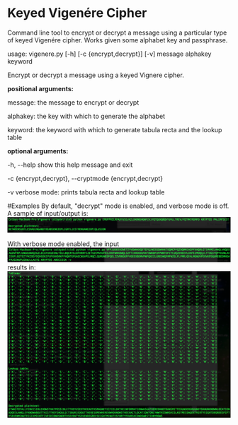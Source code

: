 # Keyed Vigenére Cipher

Command line tool to encrypt or decrypt a message using a particular type of keyed Vigenére cipher. Works given some alphabet key and passphrase.

usage: vigenere.py [-h] [-c {encrypt,decrypt}] [-v] message alphakey keyword

Encrypt or decrypt a message using a keyed Vignere cipher.

<b>positional arguments:</b>

  message:               the message to encrypt or decrypt
  
  alphakey:              the key with which to generate the alphabet
  
  keyword:               the keyword with which to generate tabula recta and
                        the lookup table


<b>optional arguments:</b>

  -h, --help            show this help message and exit
  
  -c {encrypt,decrypt}, --cryptmode {encrypt,decrypt}
  
  -v                    verbose mode: prints tabula recta and lookup table
  

#Examples 
By default, "decrypt" mode is enabled, and verbose mode is off. A sample of input/output is:
![Sample](/img/k1.png "Sample")

With verbose mode enabled, the input
![Sample verbose input](/img/k2_input.png "Sample verbose input")
results in:
![Sample verbose output](/img/k2_output.png "Sample verbose output")
